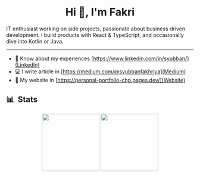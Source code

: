 <!-- Name Section -->
<h1 align="center">Hi 👋, I'm Fakri </h1>
IT enthusiast working on side projects, passionate about business driven development. I build products with React & TypeScript, and occasionally dive into Kotlin or Java.

---

- 🧳 Know about my experiences [https://www.linkedin.com/in/syubban/](LinkedIn)
- 💻 I write article in [https://medium.com/@syubbanfakhriya](Medium)
- 📡 My website in [https://personal-portfolio-cbp.pages.dev/](Website)

## 📊 &nbsp;Stats

<div align="center">
  <a href="https://github.com/HellBus1?tab=repositories&q=&type=&language=&sort=stargazers"><img height="154" src="https://github-readme-stats.vercel.app/api?username=HellBus1&show_icons=true&theme=react&count_private=true&hide=contribs" /></a>
  <img height="154" src="https://github-readme-stats.vercel.app/api/top-langs/?username=HellBus1&layout=compact&theme=react&hide=c#&langs_count=4" />
</div>
